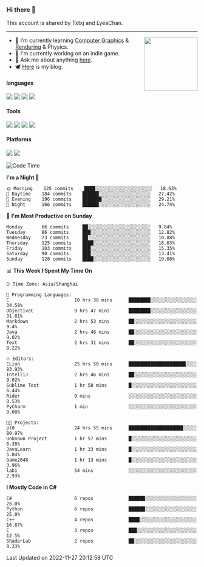 ### Hi there 👋

This account is shared by Txtxj and LyeaChan.

---

<img align="right" height="141" src="https://github-readme-stats.vercel.app/api?username=txtxj&theme=tokyonight&show_icons=true&count_private=true">

- 🌱 I’m currently learning [Computer Graphics](https://github.com/txtxj/GAMES101) & [Rendering](https://github.com/txtxj/GAMES202) & Physics.
- 🐶 I'm currently working on an indie game.
- 💬 Ask me about anything [here](https://github.com/txtxj/txtxj/issues).
- 🕊️ [Here](https://txtxj.top) is my blog.

#### languages

![](https://img.shields.io/badge/C++-00599C?logo=cplusplus&logoColor=fff)
![](https://img.shields.io/badge/Python-3e74a2?logo=python&logoColor=fff)
![](https://img.shields.io/badge/C%23-239120?logo=csharp&logoColor=fff)
![](https://img.shields.io/badge/C-A8B9CC?logo=c&logoColor=555)


#### Tools

![](https://img.shields.io/badge/JetBrains-000000?logo=jetbrains&logoColor=fff)
![](https://img.shields.io/badge/Unity-FFFFFF?logo=unity&logoColor=000)
![](https://img.shields.io/badge/SublimeText_3-FF9800?logo=sublimetext&logoColor=fff)
![](https://img.shields.io/badge/Blender-F5792A?logo=blender&logoColor=fff)


#### Platforms

![](https://img.shields.io/badge/Windows_10-0078D6?logo=windows&logoColor=fff)
![](https://img.shields.io/badge/Ubuntu_20.04-E95420?logo=ubuntu&logoColor=fff)


<!--START_SECTION:waka-->
![Code Time](http://img.shields.io/badge/Code%20Time-545%20hrs%2057%20mins-blue)

**I'm a Night 🦉** 

```text
🌞 Morning    125 commits    ████░░░░░░░░░░░░░░░░░░░░░   18.63% 
🌆 Daytime    184 commits    ██████░░░░░░░░░░░░░░░░░░░   27.42% 
🌃 Evening    196 commits    ███████░░░░░░░░░░░░░░░░░░   29.21% 
🌙 Night      166 commits    ██████░░░░░░░░░░░░░░░░░░░   24.74%

```
📅 **I'm Most Productive on Sunday** 

```text
Monday       66 commits     ██░░░░░░░░░░░░░░░░░░░░░░░   9.84% 
Tuesday      86 commits     ███░░░░░░░░░░░░░░░░░░░░░░   12.82% 
Wednesday    73 commits     ██░░░░░░░░░░░░░░░░░░░░░░░   10.88% 
Thursday     125 commits    ████░░░░░░░░░░░░░░░░░░░░░   18.63% 
Friday       103 commits    ███░░░░░░░░░░░░░░░░░░░░░░   15.35% 
Saturday     90 commits     ███░░░░░░░░░░░░░░░░░░░░░░   13.41% 
Sunday       128 commits    ████░░░░░░░░░░░░░░░░░░░░░   19.08%

```


📊 **This Week I Spent My Time On** 

```text
⌚︎ Time Zone: Asia/Shanghai

💬 Programming Languages: 
C                        10 hrs 38 mins      ████████░░░░░░░░░░░░░░░░░   34.58% 
ObjectiveC               9 hrs 47 mins       ████████░░░░░░░░░░░░░░░░░   31.81% 
Markdown                 2 hrs 53 mins       ██░░░░░░░░░░░░░░░░░░░░░░░   9.4% 
Java                     2 hrs 46 mins       ██░░░░░░░░░░░░░░░░░░░░░░░   9.02% 
Text                     2 hrs 31 mins       ██░░░░░░░░░░░░░░░░░░░░░░░   8.22%

🔥 Editors: 
CLion                    25 hrs 50 mins      █████████████████████░░░░   83.93% 
IntelliJ                 2 hrs 46 mins       ██░░░░░░░░░░░░░░░░░░░░░░░   9.02% 
Sublime Text             1 hr 58 mins        █░░░░░░░░░░░░░░░░░░░░░░░░   6.44% 
Rider                    9 mins              ░░░░░░░░░░░░░░░░░░░░░░░░░   0.53% 
PyCharm                  1 min               ░░░░░░░░░░░░░░░░░░░░░░░░░   0.08%

🐱‍💻 Projects: 
pl0                      24 hrs 55 mins      ████████████████████░░░░░   80.97% 
Unknown Project          1 hr 57 mins        █░░░░░░░░░░░░░░░░░░░░░░░░   6.38% 
JavaLearn                1 hr 33 mins        █░░░░░░░░░░░░░░░░░░░░░░░░   5.04% 
Game2048                 1 hr 13 mins        █░░░░░░░░░░░░░░░░░░░░░░░░   3.96% 
lab1                     54 mins             ░░░░░░░░░░░░░░░░░░░░░░░░░   2.93%

```

**I Mostly Code in C#** 

```text
C#                       6 repos             ██████░░░░░░░░░░░░░░░░░░░   25.0% 
Python                   6 repos             ██████░░░░░░░░░░░░░░░░░░░   25.0% 
C++                      4 repos             ████░░░░░░░░░░░░░░░░░░░░░   16.67% 
C                        3 repos             ███░░░░░░░░░░░░░░░░░░░░░░   12.5% 
ShaderLab                2 repos             ██░░░░░░░░░░░░░░░░░░░░░░░   8.33%

```



 Last Updated on 2022-11-27 20:12:58 UTC
<!--END_SECTION:waka-->

